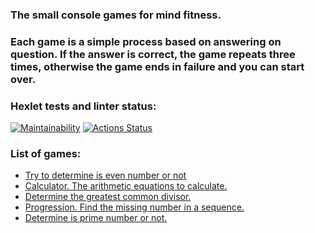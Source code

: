 ### The small console games for mind fitness.
### Each game is a simple process based on answering on question. If the answer is correct, the game repeats three times, otherwise the game ends in failure and you can start over.

### Hexlet tests and linter status:
[![Maintainability](https://api.codeclimate.com/v1/badges/c1c877db9adc7e722303/maintainability)](https://codeclimate.com/github/Alexsey-VR/php-project-45/maintainability)
[![Actions Status](https://github.com/Alexsey-VR/php-project-45/actions/workflows/hexlet-check.yml/badge.svg)](https://github.com/Alexsey-VR/php-project-45/actions)

### List of games:
* [Try to determine is even number or not](https://github.com/Alexsey-VR/php-project-45/blob/main/docs/demo-even.gif)
* [Calculator. The arithmetic equations to calculate.](https://github.com/Alexsey-VR/php-project-45/blob/main/docs/demo-calc.gif)
* [Determine the greatest common divisor.](https://github.com/Alexsey-VR/php-project-45/blob/main/docs/demo-nod.gif)
* [Progression. Find the missing number in a sequence.](https://github.com/Alexsey-VR/php-project-45/blob/main/docs/demo-progression.gif)
* [Determine is prime number or not.](https://github.com/Alexsey-VR/php-project-45/blob/main/docs/demo-prime.gif)
